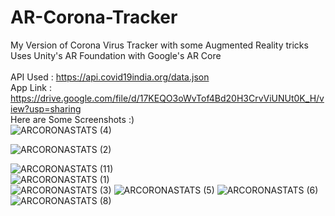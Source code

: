 # AR-Corona-Tracker
My Version of Corona Virus Tracker with some Augmented Reality tricks <br/>
Uses Unity's AR Foundation with Google's AR Core <br/>
<br/>
API Used : https://api.covid19india.org/data.json <br/>
App Link : https://drive.google.com/file/d/17KEQO3oWvTof4Bd20H3CrvViUNUt0K_H/view?usp=sharing
<br/>
Here are Some Screenshots :) <br/>
![ARCORONASTATS (4)](https://user-images.githubusercontent.com/60938632/116606993-184ad500-a94f-11eb-9d5a-ff1c2e7b00a2.jpeg)

![ARCORONASTATS (2)](https://user-images.githubusercontent.com/60938632/116606986-1719a800-a94f-11eb-8d6b-925eab2a2c89.jpeg)<br/>

![ARCORONASTATS (11)](https://user-images.githubusercontent.com/60938632/116606980-154fe480-a94f-11eb-9971-6281f726a7a0.jpeg) <br/>
![ARCORONASTATS (1)](https://user-images.githubusercontent.com/60938632/116606985-1719a800-a94f-11eb-8fd9-b110051cbb98.jpeg)<br/>
![ARCORONASTATS (3)](https://user-images.githubusercontent.com/60938632/116606990-17b23e80-a94f-11eb-8da1-3cd321b3947f.jpeg)
![ARCORONASTATS (5)](https://user-images.githubusercontent.com/60938632/116606996-184ad500-a94f-11eb-8359-c7e58f6665df.jpeg)
![ARCORONASTATS (6)](https://user-images.githubusercontent.com/60938632/116606998-18e36b80-a94f-11eb-87f7-0cac1386ac17.jpeg)
![ARCORONASTATS (8)](https://user-images.githubusercontent.com/60938632/116607003-197c0200-a94f-11eb-8a8d-b21960addfdd.jpeg)
